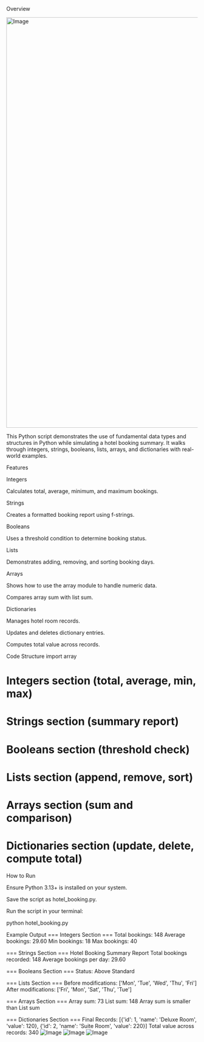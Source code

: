 Overview

<img width="1919" height="1079" alt="Image" src="https://github.com/user-attachments/assets/3e2142b3-fc34-4fde-9f7b-6ab6cb070854" />

This Python script demonstrates the use of fundamental data types and structures in Python while simulating a hotel booking summary.
It walks through integers, strings, booleans, lists, arrays, and dictionaries with real-world examples.

Features

Integers

Calculates total, average, minimum, and maximum bookings.

Strings

Creates a formatted booking report using f-strings.

Booleans

Uses a threshold condition to determine booking status.

Lists

Demonstrates adding, removing, and sorting booking days.

Arrays

Shows how to use the array module to handle numeric data.

Compares array sum with list sum.

Dictionaries

Manages hotel room records.

Updates and deletes dictionary entries.

Computes total value across records.

Code Structure
import array

# Integers section (total, average, min, max)
# Strings section (summary report)
# Booleans section (threshold check)
# Lists section (append, remove, sort)
# Arrays section (sum and comparison)
# Dictionaries section (update, delete, compute total)

How to Run

Ensure Python 3.13+ is installed on your system.

Save the script as hotel_booking.py.

Run the script in your terminal:

python hotel_booking.py

Example Output
=== Integers Section ===
Total bookings: 148
Average bookings: 29.60
Min bookings: 18
Max bookings: 40

=== Strings Section ===
Hotel Booking Summary Report
Total bookings recorded: 148
Average bookings per day: 29.60

=== Booleans Section ===
Status: Above Standard

=== Lists Section ===
Before modifications: ['Mon', 'Tue', 'Wed', 'Thu', 'Fri']
After modifications: ['Fri', 'Mon', 'Sat', 'Thu', 'Tue']

=== Arrays Section ===
Array sum: 73
List sum: 148
Array sum is smaller than List sum

=== Dictionaries Section ===
Final Records: [{'id': 1, 'name': 'Deluxe Room', 'value': 120}, {'id': 2, 'name': 'Suite Room', 'value': 220}]
Total value across records: 340
![Image](https://github.com/user-attachments/assets/55b1da6b-ff08-480f-8e88-03dbbcafe971)
![Image](https://github.com/user-attachments/assets/25af2e7c-36b1-4b27-88c3-b9684cbc8d95)
![Image](https://github.com/user-attachments/assets/eb7d55d9-1669-4e4e-a005-119047d8eb28)
